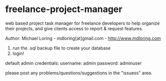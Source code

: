 freelance-project-manager
=========================

web based project task manager for freelance developers to help organize their projects, and give clients access to report &amp; request features.

Author: Michael Loring - mdloring[at]gmail.com - http://www.mdloring.com

1) run the .sql backup file to create your database
2) login!

default admin credentials:
username: admin
password: adminuser

please post any problems/questions/suggestions in the "issuess" area.
